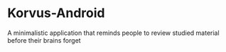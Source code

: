 # Korvus-Android
A minimalistic application that reminds people to review studied material before their brains forget
